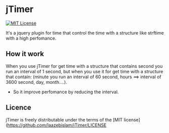 # jTimer

[![MIT License][license-image]][license-url]

It's a jquery plugin for time that control  the time with a structure like strftime with a high perfomance.

## How it work

When you use jTimer for get time with a structure that contains second you run an interval of 1 second, but when you use it for get time with a structure that contain: (minute you run an interval of 60 second, hours ==> interval of 3600 second, day, month....).
* So it improve perfomance by reducing the interval.

## Licence

jTimer is freely distributable under the terms of the [MIT license](https://github.com/laazebislam/jTimer/LICENSE

[license-image]: http://img.shields.io/badge/license-MIT-blue.svg?style=flat
[license-url]: LICENSE
